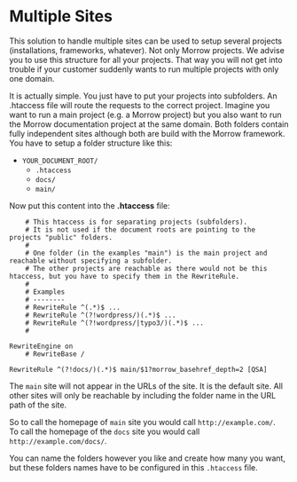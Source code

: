 Multiple Sites
=============================

This solution to handle multiple sites can be used to setup several projects (installations, frameworks, whatever). Not only Morrow projects.
We advise you to use this structure for all your projects. That way you will not get into trouble if your customer suddenly wants to run multiple projects with only one domain.

It is actually simple. You just have to put your projects into subfolders. An .htaccess file will route the requests to the correct project.
Imagine you want to run a main project (e.g. a Morrow project) but you also want to run the Morrow documentation project at the same domain.
Both folders contain fully independent sites although both are build with the Morrow framework.
You have to setup a folder structure like this:

  * `YOUR_DOCUMENT_ROOT/`
    * `.htaccess`
    * `docs/`
  	* `main/`

Now put this content into the **.htaccess** file:

~~~
	# This htaccess is for separating projects (subfolders).
	# It is not used if the document roots are pointing to the projects "public" folders.
	#
	# One folder (in the examples "main") is the main project and reachable without specifying a subfolder.
	# The other projects are reachable as there would not be this htaccess, but you have to specify them in the RewriteRule.
	#
	# Examples
	# --------
	# RewriteRule ^(.*)$ ...
	# RewriteRule ^(?!wordpress/)(.*)$ ...
	# RewriteRule ^(?!wordpress/|typo3/)(.*)$ ...
	#

RewriteEngine on
	# RewriteBase /

RewriteRule ^(?!docs/)(.*)$ main/$1?morrow_basehref_depth=2 [QSA]
~~~

The `main` site will not appear in the URLs of the site. It is the default site.
All other sites will only be reachable by including the folder name in the URL path of the site.

So to call the homepage of `main` site you would call `http://example.com/`.  
To call the homepage of the `docs` site you would call `http://example.com/docs/`.

You can name the folders however you like and create how many you want, but these folders names have to be configured in this `.htaccess` file.


